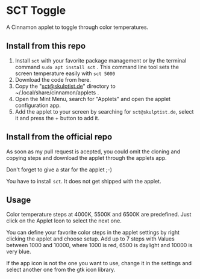 # SCT Toggle 

A Cinnamon applet to toggle through color temperatures.

## Install from this repo
1. Install `sct` with your favorite package management or by the terminal command `sudo apt install sct` . This command line tool 
sets the screen temperature easily with `sct 5000`
1. Download the code from here.
1. Copy the "sct@skulptist.de" directory to ~/.local/share/cinnamon/applets .
1. Open the Mint Menu, search for "Applets" and open the applet configuration app.
1. Add the applet to your screen by searching for `sct@skulptist.de`, select it and press the + button to add it.

## Install from the official repo
As soon as my pull request is acepted, you could omit the cloning and copying steps and download the applet through the applets app.

Don't forget to give a star for the applet ;-)

You have to install `sct`. It does not get shipped with the applet.

## Usage
Color temperature steps at 4000K, 5500K and 6500K are predefined. Just click on the Applet Icon to 
select the next one. 

You can define your favorite color steps in the applet settings by right clicking the applet and
choose setup. Add up to 7 steps with Values between 1000 and 10000, where 1000 is red, 6500 is daylight
and 10000 is very blue.

If the app icon is not the one you want to use, change it in the settings and select another one from the
gtk icon library.